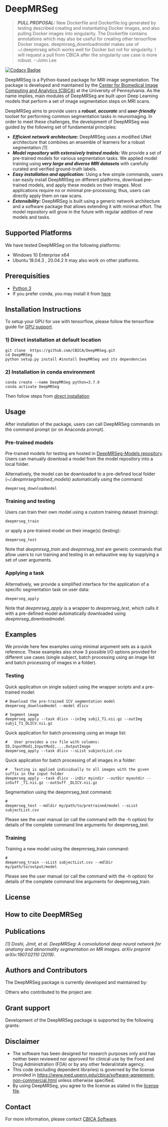 # DeepMRSeg

> **_PULL PROPOSAL:_**  New Dockerfile and Dockerfile.log generated by testing described creating and instantiating Docker images, and also pulling Docker images into singularity.  The Dockerfile contains annotations which may also be useful for creating other tensorflow Docker images.  deepmrseg_downloadmodel makes use of ~/.deepmrseg which works well for Docker but not for singularity.  I will request a pull from CBICA after the singularity use case is more robust.  --John Lee

[![Codacy Badge](https://api.codacy.com/project/badge/Grade/abb2c20d73ed464180494bf2fed3f0eb)](https://app.codacy.com/gh/CBICA/DeepMRSeg?utm_source=github.com&utm_medium=referral&utm_content=CBICA/DeepMRSeg&utm_campaign=Badge_Grade_Settings)

DeepMRSeg is a Python-based package for MRI image segmentation. The package is developed and maintained by the [Center for Biomedical Image Computing and Analytics (CBICA)](https://www.cbica.upenn.edu/) at the University of Pennsylvania. As the name implies, main modules of DeepMRSeg are built upon Deep Learning models that perform a set of image segmentation steps on MRI scans.

DeepMRSeg aims to provide users a ***robust***, ***accurate*** and ***user-friendly*** toolset for performing common segmentation tasks in neuroimaging. In order to meet these challenges, the development of DeepMRSeg was guided by the following set of fundamental principles:

* ***Efficient network architecture:*** DeepMRSeg uses a modified UNet architecture that combines an ensemble of learners for a robust segmentation  _[1]_.
* ***Model repository with extensively trained models:*** We provide a set of pre-trained models for various segmentation tasks. We applied model training using ***_very large and diverse MRI datasets_*** with carefully curated and verified ground-truth labels.
* ***Easy installation and application:*** Using a few simple commands, users can easily install DeepMRSeg on different platforms, download pre-trained models, and apply these models on their images. Most applications require no or minimal pre-processing; thus, users can directly apply them on raw scans.
* ***Extensibility:*** DeepMRSeg is built using a generic network architecture and a software package that allows extending it with minimal effort. The model repository will grow in the future with regular addition of new models and tasks.

## Supported Platforms
We have tested DeepMRSeg on the following platforms: 
-   Windows 10 Enterprise x64
-   Ubuntu 18.04.3 , 20.04.2
It may also work on other platforms.

## Prerequisities
-   [Python 3](https://www.python.org/downloads/)
-   If you prefer conda, you may install it from [here](https://www.anaconda.com/products/individual)

## Installation Instructions
To setup your GPU for use with tensorflow, please follow the tensorflow guide for [GPU support](https://www.tensorflow.org/install/gpu).

### 1) Direct installation at default location 
```
git clone  https://github.com/CBICA/DeepMRSeg.git
cd DeepMRSeg
python setup.py install #install DeepMRSeg and its dependencies
```

### 2) Installation in conda environment
```
conda create --name DeepMRSeg python=3.7.9
conda activate DeepMRSeg
```
Then follow steps from [direct installation](#direct-installation-at-default-location)

## Usage

After installation of the package, users can call DeepMRSeg commands on the command prompt (or on Anaconda prompt).

### Pre-trained models

Pre-trained models for testing are hosted in [DeepMRSeg-Models repository](https://github.com/CBICA/DeepMRSeg-Models). Users can manually download a model from the model repository into a local folder.

Alternatively, the model can be downloaded to a pre-defined local folder (_~/.deepmrseg/trained_models_) automatically using the command:

```
deepmrseg_downloadmodel
```

### Training and testing

Users can train their own model using a custom training dataset (training):

```
deepmrseg_train
```

or apply a pre-trained model on their image(s) (testing):

```
deepmrseg_test 
```

Note that _deepmrseg_train_ and _deepmrseg_test_ are generic commands that allow users to run training and testing in an exhaustive way by supplying a set of user arguments.

### Applying a task

Alternatively, we provide a simplified interface for the application of a specific segmentation task on user data:

```
deepmrseg_apply
```

Note that _deepmrseg_apply_ is a wrapper to _deepmrseg_test_, which calls it with a pre-defined model automatically downloaded using _deepmrseg_downloadmodel_.

## Examples

We provide here few examples using minimal argument sets as a quick reference. These examples also show 3 possible I/O options provided for different use cases (single subject, batch processing using an image list and batch processing of images in a folder).

### Testing

Quick application on single subject using the wrapper scripts and a pre-trained model:

```
# Download the pre-trained ICV segmentation model
deepmrseg_downloadmodel --model dlicv  

# Segment image
deepmrseg_apply --task dlicv --inImg subj1_T1.nii.gz --outImg subj1_T1_DLICV.nii.gz
```

Quick application for batch processing using an image list: 

```
#   User provides a csv file with columns: ID,InputMod1,InputMod2,...,OutputImage
deepmrseg_apply --task dlicv --sList subjectList.csv
```

Quick application for batch processing of all images in a folder:

```
#   Testing is applied individually to all images with the given suffix in the input folder
deepmrseg_apply --task dlicv --inDir myindir --outDir myoutdir --inSuff _T1.nii.gz --outSuff _DLICV.nii.gz

```

Segmentation using the deepmrseg_test command:
```
#    
deepmrseg_test --mdldir my/path/to/pretrained/model --sList subjectList.csv
```
Please see the user manual (or call the command with the -h option) for details of the complete command line arguments for deepmrseg_test.

### Training

Training a new model using the deepmrseg_train command:
```
#    
deepmrseg_train --sList subjectList.csv --mdlDir my/path/to/output/model 
```
Please see the user manual (or call the command with the -h option) for details of the complete command line arguments for deepmrseg_train.


## License

## How to cite DeepMRSeg

## Publications

_[1] Doshi, Jimit, et al. DeepMRSeg: A convolutional deep neural network for anatomy and abnormality segmentation on MR images. arXiv preprint arXiv:1907.02110 (2019)_.

## Authors and Contributors

The DeepMRSeg package is currently developed and maintained by:

Others who contributed to the project are:

## Grant support

Development of the DeepMRSeg package is supported by the following grants:

## Disclaimer
-   The software has been designed for research purposes only and has neither been reviewed nor approved for clinical use by the Food and Drug Administration (FDA) or by any other federal/state agency.
-   This code (excluding dependent libraries) is governed by the license provided in https://www.med.upenn.edu/cbica/software-agreement-non-commercial.html unless otherwise specified.
-   By using DeepMRSeg, you agree to the license as stated in the [license file](https://github.com/CBICA/DeepMRSeg/blob/main/LICENSE).

## Contact
For more information, please contact <a href="mailto:software@cbica.upenn.edu">CBICA Software</a>.
